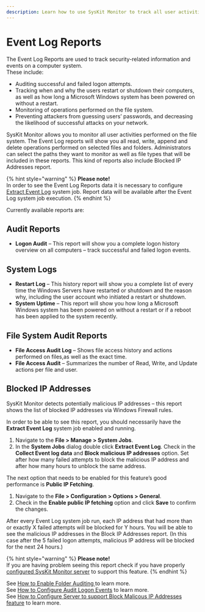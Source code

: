 ```yaml
---
description: Learn how to use SysKit Monitor to track all user activities performed on the file system.
---
```


# Event Log Reports

The Event Log Reports are used to track security-related information and events on a computer system.  
These include:

* Auditing successful and failed logon attempts.
* Tracking when and why the users restart or shutdown their computers, as well as how long a Microsoft Windows system has been powered on without a restart.
* Monitoring of operations performed on the file system.
* Preventing attackers from guessing users’ passwords, and decreasing the likelihood of successful attacks on your network.

SysKit Monitor allows you to monitor all user activities performed on the file system. The Event Log reports will show you all read, write, append and delete operations performed on selected files and folders. Administrators can select the paths they want to monitor as well as file types that will be included in these reports. This kind of reports also include Blocked IP Addresses report.

{% hint style="warning" %}
**Please note!**  
In order to see the Event Log Reports data it is necessary to configure [Extract Event Log](../backstage-screen/configuration/options.md#extract-event-log) system job. Report data will be available after the Event Log system job execution.
{% endhint %}

Currently available reports are:

## Audit Reports

* **Logon Audit** – This report will show you a complete logon history overview on all computers – track successful and failed logon events.

## System Logs

* **Restart Log** – This history report will show you a complete list of every time the Windows Servers have restarted or shutdown and the reason why, including the user account who initiated a restart or shutdown.
* **System Uptime** – This report will show you how long a Microsoft Windows system has been powered on without a restart or if a reboot has been applied to the system recently.

## File System Audit Reports

* **File Access Audit Log** – Shows file access history and actions performed on files,as well as the exact time.
* **File Access Audit** – Summarizes the number of Read, Write, and Update actions per file and user.

## Blocked IP Addresses

SysKit Monitor detects potentially malicious IP addresses – this report shows the list of blocked IP addresses via Windows Firewall rules.

In order to be able to see this report, you should necessarily have the **Extract Event Log** system job enabled and running.

1. Navigate to the **File &gt; Manage &gt; System Jobs**.
2. In the **System Jobs** dialog double click **Extract Event Log**. Check in the **Collect Event log data** and **Block malicious IP addresses** option. Set after how many failed attempts to block the malicious IP address and after how many hours to unblock the same address.

The next option that needs to be enabled for this feature’s good performance is **Public IP Fetching**.

1. Navigate to the **File &gt; Configuration &gt; Options &gt; General**.
2. Check in the **Enable public IP fetching** option and click **Save** to confirm the changes.

After every Event Log system job run, each IP address that had more than or exactly X failed attempts will be blocked for Y hours. You will be able to see the malicious IP addresses in the Block IP Addresses report. \(In this case after the 5 failed logon attempts, malicious IP address will be blocked for the next 24 hours.\)

{% hint style="warning" %}
**Please note!**  
If you are having problem seeing this report check if you have properly [configured SysKit Monitor server](../../how-to/audit-events/configure-block-malicious-ip-addresses-feature.md) to support this feature.
{% endhint %}

See [How to Enable Folder Auditing ](../../how-to/audit-events/enable-folder-auditing.md)to learn more.  
See [How to Configure Audit Logon Events](../../how-to/audit-events/configure-audit-logon-events.md) to learn more.  
See [How to Configure Server to support Block Malicous IP Addresses feature](../../how-to/audit-events/configure-block-malicious-ip-addresses-feature.md) to learn more.

